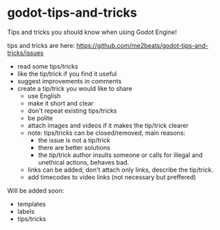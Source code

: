 # godot-tips-and-tricks
Tips and tricks you should know when using Godot Engine!

tips and tricks are here: https://github.com/me2beats/godot-tips-and-tricks/issues

- read some tips/tricks 
- like the tip/trick if you find it useful 
- suggest improvements in comments
- create a tip/trick you would like to share 
  - use English
  - make it short and clear 
  - don't repeat existing tips/tricks
  - be polite 
  - attach images and videos if it makes the tip/trick clearer 
  - note: tips/tricks can be closed/removed, main reasons:
    - the issue is not a tip/trick 
    - there are better solutions 
    - the tip/trick author insults someone or calls for illegal and unethical actions, behaves bad.
  - links can be added; don't attach only links, describe the tip/trick.
  - add timecodes to video links (not necessary but preffered)

Will be added soon:
- templates 
- labels 
- tips/tricks
